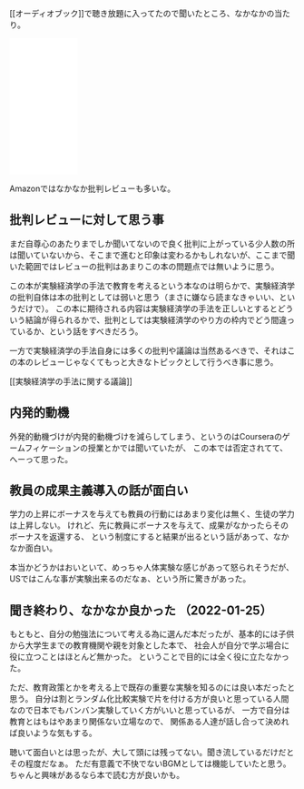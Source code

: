 [[オーディオブック]]で聴き放題に入ってたので聞いたところ、なかなかの当たり。

<iframe style="width:120px;height:240px;" marginwidth="0" marginheight="0" scrolling="no" frameborder="0" src="//rcm-fe.amazon-adsystem.com/e/cm?lt1=_blank&bc1=000000&IS2=1&bg1=FFFFFF&fc1=000000&lc1=0000FF&t=karino203-22&language=ja_JP&o=9&p=8&l=as4&m=amazon&f=ifr&ref=as_ss_li_til&asins=B00ZTXKHQ0&linkId=e2b8634e1ae37d6c95b3496f57283327"></iframe>

Amazonではなかなか批判レビューも多いな。

## 批判レビューに対して思う事

まだ自尊心のあたりまでしか聞いてないので良く批判に上がっている少人数の所は聞いていないから、そこまで進むと印象は変わるかもしれないが、ここまで聞いた範囲ではレビューの批判はあまりこの本の問題点では無いように思う。

この本が実験経済学の手法で教育を考えるという本なのは明らかで、実験経済学の批判自体は本の批判としては弱いと思う（まさに嫌なら読まなきゃいい、というだけで）。
この本に期待される内容は実験経済学の手法を正しいとするとどういう結論が得られるかで、批判としては実験経済学のやり方の枠内でどう間違っているか、という話をすべきだろう。

一方で実験経済学の手法自身には多くの批判や議論は当然あるべきで、それはこの本のレビューじゃなくてもっと大きなトピックとして行うべき事に思う。

[[実験経済学の手法に関する議論]]

## 内発的動機

外発的動機づけが内発的動機づけを減らしてしまう、というのはCourseraのゲームフィケーションの授業とかでは聞いていたが、
この本では否定されてて、へーって思った。

## 教員の成果主義導入の話が面白い

学力の上昇にボーナスを与えても教員の行動にはあまり変化は無く、生徒の学力は上昇しない。
けれど、先に教員にボーナスを与えて、成果がなかったらそのボーナスを返還する、
という制度にすると結果が出るという話があって、なかなか面白い。

本当かどうかはおいといて、めっちゃ人体実験な感じがあって怒られそうだが、
USではこんな事が実験出来るのだなぁ、という所に驚きがあった。

## 聞き終わり、なかなか良かった （2022-01-25）

もともと、自分の勉強法について考える為に選んだ本だったが、基本的には子供から大学生までの教育機関や親を対象とした本で、
社会人が自分で学ぶ場合に役に立つことはほとんど無かった。
ということで目的には全く役に立たなかった。

ただ、教育政策とかを考える上で既存の重要な実験を知るのには良い本だったと思う。
自分は割とランダム化比較実験で片を付ける方が良いと思っている人間なので日本でもバンバン実験していく方がいいと思っているが、
一方で自分は教育とはもはやあまり関係ない立場なので、
関係ある人達が話し合って決めれば良いような気もする。

聴いて面白いとは思ったが、大して頭には残ってない。聞き流しているだけだとその程度だなぁ。
ただ有意義で不快でないBGMとしては機能していたと思う。
ちゃんと興味があるなら本で読む方が良いかも。
